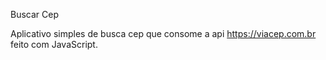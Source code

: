 Buscar Cep

Aplicativo simples de busca cep que consome a api https://viacep.com.br feito com JavaScript.
